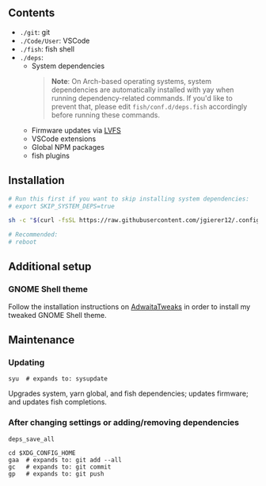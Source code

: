 ## Contents

- `./git`: git
- `./Code/User`: VSCode
- `./fish`: fish shell
- `./deps`:
  - System dependencies
    > **Note**: On Arch-based operating systems, system dependencies are
    > automatically installed with yay when running dependency-related commands.
    > If you'd like to prevent that, please edit `fish/conf.d/deps.fish`
    > accordingly before running these commands.
  - Firmware updates via [LVFS](https://fwupd.org/)
  - VSCode extensions
  - Global NPM packages
  - fish plugins

## Installation

```bash
# Run this first if you want to skip installing system dependencies:
# export SKIP_SYSTEM_DEPS=true

sh -c "$(curl -fsSL https://raw.githubusercontent.com/jgierer12/.config/master/init.sh)"

# Recommended:
# reboot
```

## Additional setup

### GNOME Shell theme

Follow the installation instructions on
[AdwaitaTweaks](https://github.com/jgierer12/AdwaitaTweaks) in order to install
my tweaked GNOME Shell theme.

## Maintenance

### Updating

```fish
syu  # expands to: sysupdate
```

Upgrades system, yarn global, and fish dependencies; updates firmware;
and updates fish completions.

### After changing settings or adding/removing dependencies

```fish
deps_save_all

cd $XDG_CONFIG_HOME
gaa  # expands to: git add --all
gc   # expands to: git commit
gp   # expands to: git push
```
